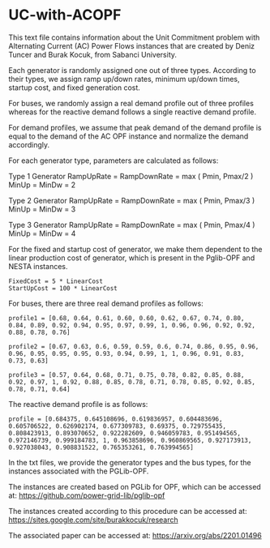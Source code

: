 # UC-with-ACOPF

This text file contains information about the Unit Commitment problem with Alternating Current (AC) Power Flows instances that are created by Deniz Tuncer and Burak Kocuk, from Sabanci University.

Each generator is randomly assigned one out of three types. According to their types, we assign ramp up/down rates, minimum up/down times, startup cost, and fixed generation cost.

For buses, we randomly assign a real demand profile out of three profiles whereas for the reactive demand follows a single reactive demand profile. 

For demand profiles, we assume that peak demand of the demand profile is equal to the demand of the AC OPF instance and normalize the demand accordingly.


For each generator type, parameters are calculated as follows:

Type 1 Generator
	RampUpRate = RampDownRate = max ( Pmin, Pmax/2 )
	MinUp = MinDw = 2
	
Type 2 Generator
	RampUpRate = RampDownRate = max ( Pmin, Pmax/3 )
	MinUp = MinDw = 3

Type 3 Generator
	RampUpRate = RampDownRate = max ( Pmin, Pmax/4 )
	MinUp = MinDw = 4

For the fixed and startup cost of generator, we make them dependent to the linear production cost of generator, which is present in the Pglib-OPF and NESTA instances.

	FixedCost = 5 * LinearCost
	StartUpCost = 100 * LinearCost

For buses, there are three real demand profiles as follows:

	profile1 = [0.68, 0.64, 0.61, 0.60, 0.60, 0.62, 0.67, 0.74, 0.80, 0.84, 0.89, 0.92, 0.94, 0.95, 0.97, 0.99, 1, 0.96, 0.96, 0.92, 0.92, 0.88, 0.78, 0.76]

	profile2 = [0.67, 0.63, 0.6, 0.59, 0.59, 0.6, 0.74, 0.86, 0.95, 0.96, 0.96, 0.95, 0.95, 0.95, 0.93, 0.94, 0.99, 1, 1, 0.96, 0.91, 0.83, 0.73, 0.63]

	profile3 = [0.57, 0.64, 0.68, 0.71, 0.75, 0.78, 0.82, 0.85, 0.88, 0.92, 0.97, 1, 0.92, 0.88, 0.85, 0.78, 0.71, 0.78, 0.85, 0.92, 0.85, 0.78, 0.71, 0.64]

The reactive demand profile is as follows:

	profile = [0.684375, 0.645108696, 0.619836957, 0.604483696, 0.605706522, 0.626902174, 0.677309783, 0.69375, 0.729755435, 0.808423913, 0.893070652, 0.922282609, 0.946059783, 0.951494565, 0.972146739, 0.999184783, 1, 0.963858696, 0.960869565, 0.927173913, 0.927038043, 0.908831522, 0.765353261, 0.763994565]


In the txt files, we provide the generator types and the bus types, for the instances associated with the PGLib-OPF.

The instances are created based on PGLib for OPF, which can be accessed at:
https://github.com/power-grid-lib/pglib-opf

The instances created according to this procedure can be accessed at:
https://sites.google.com/site/burakkocuk/research

The associated paper can be accessed at:
https://arxiv.org/abs/2201.01496
